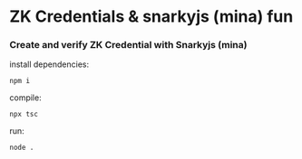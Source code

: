# ZK Credentials & snarkyjs (mina) fun

### Create and verify ZK Credential with Snarkyjs (mina)

install dependencies:
```shell
npm i
```

compile:
```shell
npx tsc
```

run:
```shell
node .
```